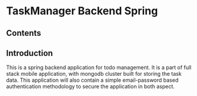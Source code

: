 # TaskManager Backend Spring

## Contents

## Introduction

This is a spring backend application for todo management. It is a part of full stack mobile application, with mongodb cluster built for storing the task data. This application will also contain a simple email-password based authentication methodology to secure the application in both aspect.
